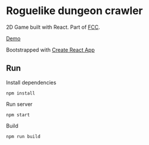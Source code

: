 # Roguelike dungeon crawler

2D Game built with React. Part of [FCC](https://www.freecodecamp.org/challenges/build-the-game-of-life).

[Demo](https://prohorova.github.io/dungeon-crawler/)

Bootstrapped with [Create React App](https://github.com/facebookincubator/create-react-app)

## Run

Install dependencies

`npm install`

Run server

`npm start`

Build

`npm run build`

